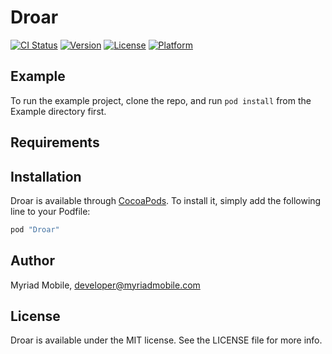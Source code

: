 # Droar

[![CI Status](http://img.shields.io/travis/Janglinator/Droar.svg?style=flat)](https://travis-ci.org/Janglinator/Droar)
[![Version](https://img.shields.io/cocoapods/v/Droar.svg?style=flat)](http://cocoapods.org/pods/Droar)
[![License](https://img.shields.io/cocoapods/l/Droar.svg?style=flat)](http://cocoapods.org/pods/Droar)
[![Platform](https://img.shields.io/cocoapods/p/Droar.svg?style=flat)](http://cocoapods.org/pods/Droar)

## Example

To run the example project, clone the repo, and run `pod install` from the Example directory first.

## Requirements

## Installation

Droar is available through [CocoaPods](http://cocoapods.org). To install
it, simply add the following line to your Podfile:

```ruby
pod "Droar"
```

## Author

Myriad Mobile, developer@myriadmobile.com

## License

Droar is available under the MIT license. See the LICENSE file for more info.
